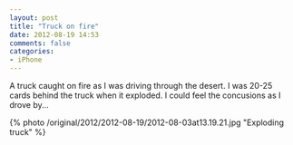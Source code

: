 ```yaml
---
layout: post
title: "Truck on fire"
date: 2012-08-19 14:53
comments: false
categories: 
- iPhone
---
```

A truck caught on fire as I was driving through the desert.  I was 20-25 cards behind the truck when it exploded.  I could feel the concusions as I drove by...

{% photo /original/2012/2012-08-19/2012-08-03at13.19.21.jpg "Exploding truck" %}

